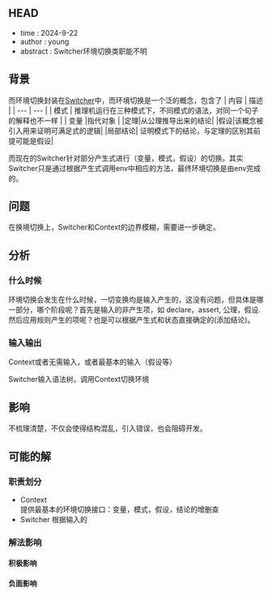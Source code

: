 ## HEAD
- time : 2024-9-22
- author : young
- abstract : Switcher环境切换类职能不明
## 背景
而环境切换封装在[Switcher](../semantic/line.py)中，而环境切换是一个泛的概念，包含了 
| 内容 | 描述 |
| --- | --- |
| 模式 | 推理机运行在三种模式下，不同模式的语法，对同一个句子的解释也不一样 |
| 变量 |指代对象 |
|定理|从公理推导出来的结论|
|假设|该概念被引入用来证明可满足式的逻辑|
|局部结论| 证明模式下的结论，与定理的区别其前提可能是假设|

而现在的Switcher针对部分产生式进行（变量，模式，假设）的切换。其实Switcher只是通过根据产生式调用env中相应的方法，最终环境切换是由env完成的。

## 问题
在换境切换上，Switcher和Context的边界模糊，需要进一步确定。

## 分析
### 什么时候
环境切换会发生在什么时候，一切变换均是输入产生的，这没有问题，但具体是哪一部分，哪个阶段呢？首先是输入的非产生项，如 declare，assert, 公理，假设. 然后应用规则产生的项呢？也是可以根据产生式和状态直接确定的(添加结论)。
### 输入输出
Context或者无需输入，或者最基本的输入（假设等）

Switcher输入语法树，调用Context切换环境
## 影响

不梳理清楚，不仅会使得结构混乱，引入错误，也会阻碍开发。


## 可能的解
### 职责划分
- Context  
提供最基本的环境切换接口：变量，模式，假设，结论的增删查
- Switcher
根据输入的
### 解法影响
#### 积极影响


#### 负面影响

